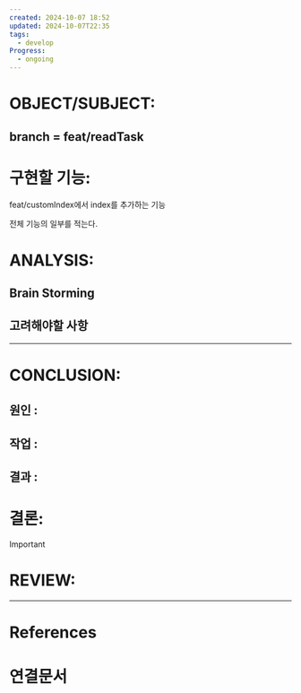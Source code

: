 ```yaml
---
created: 2024-10-07 18:52
updated: 2024-10-07T22:35
tags:
  - develop
Progress:
  - ongoing
---
```

# OBJECT/SUBJECT:
## branch = feat/readTask
# 구현할 기능:
feat/customIndex에서
index를 추가하는 기능

전체 기능의 일부를 적는다. 
# ANALYSIS:
## Brain Storming



## 고려해야할 사항


---
# CONCLUSION:

## 원인 :

## 작업 :

## 결과 :

# 결론:
>[!important]


# REVIEW:


---
# References

# 연결문서

